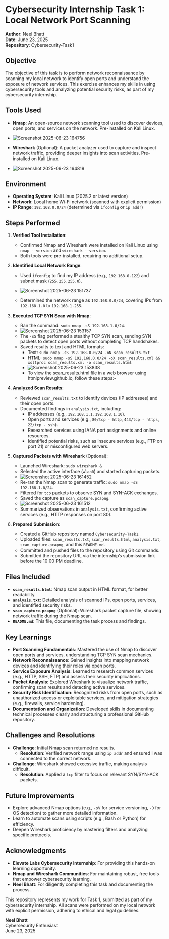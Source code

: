 # Cybersecurity Internship Task 1: Local Network Port Scanning

**Author**: Neel Bhatt  
**Date**: June 23, 2025  
**Repository**: Cybersecurity-Task1

## Objective
The objective of this task is to perform network reconnaissance by scanning my local network to identify open ports and understand the exposure of network services. This exercise enhances my skills in using cybersecurity tools and analyzing potential security risks, as part of my cybersecurity internship.

## Tools Used
- **Nmap**: An open-source network scanning tool used to discover devices, open ports, and services on the network. Pre-installed on Kali Linux.
- ![Screenshot 2025-06-23 164756](https://github.com/user-attachments/assets/d01b5811-d236-4714-9dd6-7004de51c9f5)

- **Wireshark** (Optional): A packet analyzer used to capture and inspect network traffic, providing deeper insights into scan activities. Pre-installed on Kali Linux.
- ![Screenshot 2025-06-23 164819](https://github.com/user-attachments/assets/45e45d19-2d50-4818-a5ba-0e4017a80039)


## Environment
- **Operating System**: Kali Linux (2025.2 or latest version)
- **Network**: Local home Wi-Fi network (scanned with explicit permission)
- **IP Range**: `192.168.0.0/24` (determined via `ifconfig` or `ip addr`)

## Steps Performed
1. **Verified Tool Installation**:
   - Confirmed Nmap and Wireshark were installed on Kali Linux using `nmap --version` and `wireshark --version`.
   - Both tools were pre-installed, requiring no additional setup.

2. **Identified Local Network Range**:
   - Used `ifconfig` to find my IP address (e.g., `192.168.0.122`) and subnet mask (`255.255.255.0`).
   - ![Screenshot 2025-06-23 151737](https://github.com/user-attachments/assets/90f2323b-1f61-4b09-ac6a-9fe11e1a09be)

   - Determined the network range as `192.168.0.0/24`, covering IPs from `192.168.1.0` to `192.168.1.255`.

3. **Executed TCP SYN Scan with Nmap**:
   - Ran the command: `sudo nmap -sS 192.168.1.0/24`.
   - ![Screenshot 2025-06-23 153157](https://github.com/user-attachments/assets/1343dd5c-04b4-4f32-b8ae-9badea9ddd2c)
   - The `-sS` flag performed a stealthy TCP SYN scan, sending SYN packets to detect open ports without completing TCP handshakes.
   - Saved results to text and HTML formats:
     - Text: `sudo nmap -sS 192.168.0.0/24 -oN scan_results.txt`
     - HTML: `sudo nmap -sS 192.168.0.0/24 -oX scan_results.xml && xsltproc scan_results.xml -o scan_results.html`
     - ![Screenshot 2025-06-23 153838](https://github.com/user-attachments/assets/830f02cf-ed4c-4d77-9e96-af318eeb69e1)
     - To view the scan_results.html file in a web browser using htmlpreview.github.io, follow these steps:-
       
4. **Analyzed Scan Results**:
   - Reviewed `scan_results.txt` to identify devices (IP addresses) and their open ports.
   - Documented findings in `analysis.txt`, including:
     - IP addresses (e.g., `192.168.1.1`, `192.168.1.10`).
     - Open ports and services (e.g., `80/tcp - http`, `443/tcp - https`, `22/tcp - ssh`).
     - Researched services using IANA port assignments and online resources.
     - Identified potential risks, such as insecure services (e.g., FTP on port 21) or misconfigured web servers.

5. **Captured Packets with Wireshark** (Optional):
   - Launched Wireshark: `sudo wireshark &`
   - Selected the active interface (`wlan0`) and started capturing packets.
   - ![Screenshot 2025-06-23 161452](https://github.com/user-attachments/assets/75bd78da-3334-4c24-a864-01434fb6a956)
   - Re-ran the Nmap scan to generate traffic: `sudo nmap -sS 192.168.1.0/24`.
   - Filtered for `tcp` packets to observe SYN and SYN-ACK exchanges.
   - Saved the capture as `scan_capture.pcapng`.
   - ![Screenshot 2025-06-23 161512](https://github.com/user-attachments/assets/f720d20c-160e-4d28-b6de-fd9a914fa193)
   - Summarized observations in `analysis.txt`, confirming active services (e.g., HTTP responses on port 80).

6. **Prepared Submission**:
   - Created a GitHub repository named `Cybersecurity-Task1`.
   - Uploaded files: `scan_results.txt`, `scan_results.html`, `analysis.txt`, `scan_capture.pcapng`, and this `README.md`.
   - Committed and pushed files to the repository using Git commands.
   - Submitted the repository URL via the internship’s submission link before the 10:00 PM deadline.

## Files Included
- **`scan_results.html`**: Nmap scan output in HTML format, for better readability.
- **`analysis.txt`**: Detailed analysis of scanned IPs, open ports, services, and identified security risks.
- **`scan_capture.pcapng`** (Optional): Wireshark packet capture file, showing network traffic during the Nmap scan.
- **`README.md`**: This file, documenting the task process and findings.

## Key Learnings
- **Port Scanning Fundamentals**: Mastered the use of Nmap to discover open ports and services, understanding TCP SYN scan mechanics.
- **Network Reconnaissance**: Gained insights into mapping network devices and identifying their roles via open ports.
- **Service Exposure Analysis**: Learned to research common services (e.g., HTTP, SSH, FTP) and assess their security implications.
- **Packet Analysis**: Explored Wireshark to visualize network traffic, confirming scan results and detecting active services.
- **Security Risk Identification**: Recognized risks from open ports, such as unauthorized access or exploitable services, and mitigation strategies (e.g., firewalls, service hardening).
- **Documentation and Organization**: Developed skills in documenting technical processes clearly and structuring a professional GitHub repository.

## Challenges and Resolutions
- **Challenge**: Initial Nmap scan returned no results.
  - **Resolution**: Verified network range using `ip addr` and ensured I was connected to the correct network.
- **Challenge**: Wireshark showed excessive traffic, making analysis difficult.
  - **Resolution**: Applied a `tcp` filter to focus on relevant SYN/SYN-ACK packets.

## Future Improvements
- Explore advanced Nmap options (e.g., `-sV` for service versioning, `-O` for OS detection) to gather more detailed information.
- Learn to automate scans using scripts (e.g., Bash or Python) for efficiency.
- Deepen Wireshark proficiency by mastering filters and analyzing specific protocols.

## Acknowledgments
- **Elevate Labs Cybersecurity Internship**: For providing this hands-on learning opportunity.
- **Nmap and Wireshark Communities**: For maintaining robust, free tools that empower cybersecurity learning.
- **Neel Bhatt**: For diligently completing this task and documenting the process.

This repository represents my work for Task 1, submitted as part of my cybersecurity internship. All scans were performed on my local network with explicit permission, adhering to ethical and legal guidelines.

**Neel Bhatt**  
Cybersecurity Enthusiast  
June 23, 2025
